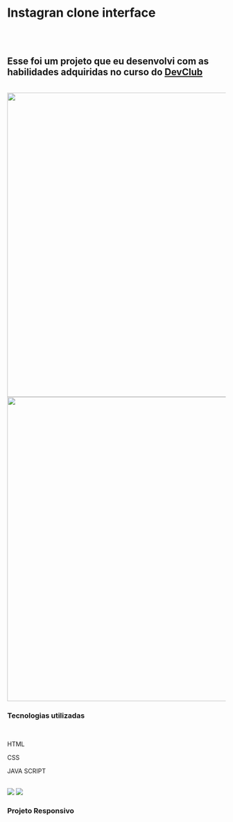 <h1>Instagran clone interface</h1>
<br>
<br>
<h2>Esse foi um projeto que eu desenvolvi com as habilidades adquiridas no curso do <a href="https://rodolfomori.com.br/devclub/">DevClub</a></h2>
<br>
  <img src="https://github.com/WenddylReis" width=700px/>
  <img src="https://github.com/WenddylReis" width=700px/>
 
<h3>Tecnologias utilizadas</h3>
  <br>
    <p>HTML</p>
    <p>CSS</p>
    <p>JAVA SCRIPT</p>
  <br>
<img src="https://github.com/WenddylReis"/>
<img src="https://github.com/WenddylReis"/>
<h3>Projeto Responsivo</h3>